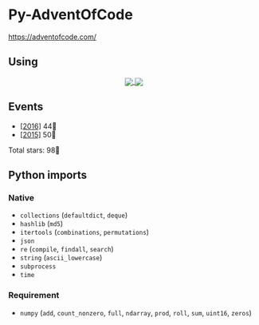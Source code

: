 # Py-AdventOfCode

<https://adventofcode.com/>

## Using
<div align="center">
  <a href="https://www.python.org/">
    <img align="center" src="https://img.shields.io/badge/Python-3776AB?style=for-the-badge&logo=python&logoColor=white" />
  </a>
  <a href="https://www.jetbrains.com/fr-fr/pycharm/">
    <img align="center" src="https://img.shields.io/badge/pycharm-143?style=for-the-badge&logo=pycharm&logoColor=black&color=black&labelColor=green" />
  </a>
</div>
 

## Events

<!--
- [[2022]](2022) 0:star2:
- [[2021]](2021) 0:star2:
- [[2020]](2020) 0:star2:
- [[2019]](2019) 0:star2:
- [[2018]](2018) 0:star2:
- [[2017]](2017) 0:star2:
-->
- [[2016]](2016) 44:star2:
- [[2015]](2015) 50:star2:

Total stars: 98:star2:

## Python imports

### Native

- `collections` (`defaultdict`, `deque`)
- `hashlib` (`md5`)
- `itertools` (`combinations`, `permutations`)
- `json`
- `re` (`compile`, `findall`, `search`)
- `string` (`ascii_lowercase`)
- `subprocess`
- `time`

### Requirement

- `numpy` (`add`, `count_nonzero`, `full`, `ndarray`, `prod`, `roll`, `sum`, `uint16`, `zeros`)
